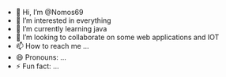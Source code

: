 - 👋 Hi, I’m @Nomos69
- 👀 I’m interested in everything
- 🌱 I’m currently learning java
- 💞️ I’m looking to collaborate on some web applications and IOT
- 📫 How to reach me ...
- 😄 Pronouns: ...
- ⚡ Fun fact: ...

<!---
Nomos69/Nomos69 is a ✨ special ✨ repository because its `README.md` (this file) appears on your GitHub profile.
You can click the Preview link to take a look at your changes.
--->
